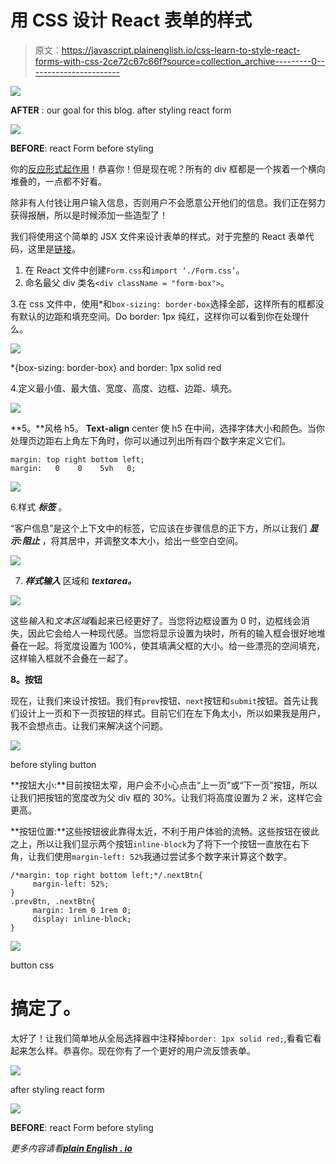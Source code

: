 # 用 CSS 设计 React 表单的样式

> 原文：<https://javascript.plainenglish.io/css-learn-to-style-react-forms-with-css-2ce72c67c66f?source=collection_archive---------0----------------------->

![](img/72d8363055737d9026989a255e8d446d.png)

**AFTER** : our goal for this blog. after styling react form

![](img/18e9ea0a2806ea7717d94a7263e47b95.png)

**BEFORE**: react Form before styling

你的[反应形式起作用](https://github.com/labradorescence/handsomehand/blob/main/src/components/Form.js)！恭喜你！但是现在呢？所有的 div 框都是一个挨着一个横向堆叠的，一点都不好看。

除非有人付钱让用户输入信息，否则用户不会愿意公开他们的信息。我们正在努力获得报酬，所以是时候添加一些造型了！

我们将使用这个简单的 JSX 文件来设计表单的样式。对于完整的 React 表单代码，这里是[链接](https://github.com/labradorescence/handsomehand/blob/main/src/components/Form.js)。

1.  在 React 文件中创建`Form.css`和`import ‘./Form.css’`。
2.  命名最父 div 类名`<div className = "form-box">`。

3.在 css 文件中，使用*和`box-sizing: border-box`选择全部，这样所有的框都没有默认的边距和填充空间。Do border: 1px 纯红，这样你可以看到你在处理什么。

![](img/a54ae38854bbaf27ebcbd6d8dbdd6eaf.png)

*{box-sizing: border-box} and border: 1px solid red

4.定义最小值、最大值、宽度、高度、边框、边距、填充。

![](img/db0e177ef0921e35a9b1ed7c61c39a51.png)

**5。**风格 h5。 **Text-align** center 使 h5 在中间，选择字体大小和颜色。当你处理页边距右上角左下角时，你可以通过列出所有四个数字来定义它们。

```
margin: top right bottom left;
margin:   0    0    5vh   0;
```

![](img/69c77f784693de7c54fc9634a081bc6e.png)

6.样式 ***标签*** 。

“客户信息”是这个上下文中的标签，它应该在步骤信息的正下方，所以让我们 ***显示:阻止*** ，将其居中，并调整文本大小，给出一些空白空间。

![](img/8ac57bc9fd82e8a356ffeb3ef5a61466.png)

7. ***样式输入*** 区域和 ***textarea。***

![](img/fe9346fb88bf115d7a2a8c0e5c2ccc2a.png)

这些*输入*和*文本区域*看起来已经更好了。当您将边框设置为 0 时，边框线会消失，因此它会给人一种现代感。当您将显示设置为块时，所有的输入框会很好地堆叠在一起。将宽度设置为 100%，使其填满父框的大小。给一些漂亮的空间填充，这样输入框就不会叠在一起了。

**8。按钮**

现在，让我们来设计按钮。我们有`prev`按钮、`next`按钮和`submit`按钮。首先让我们设计上一页和下一页按钮的样式。目前它们在左下角太小，所以如果我是用户，我不会想点击。让我们来解决这个问题。

![](img/b2bae246526732bbdd5dd49e36c8b1e9.png)

before styling button

**按钮大小:**目前按钮太窄，用户会不小心点击“上一页”或“下一页”按钮，所以让我们把按钮的宽度改为父 div 框的 30%。让我们将高度设置为 2 米，这样它会更高。

**按钮位置:**这些按钮彼此靠得太近，不利于用户体验的流畅。这些按钮在彼此之上，所以让我们显示两个按钮`inline-block`为了将下一个按钮一直放在右下角，让我们使用`margin-left: 52%`我通过尝试多个数字来计算这个数字。

```
/*margin: top right bottom left;*/.nextBtn{    
     margin-left: 52%;
}
.prevBtn, .nextBtn{    
     margin: 1rem 0 1rem 0; 
     display: inline-block;   
}
```

![](img/183a8ccb5f7d60c0cfd7f5fc2b5f6d4b.png)

button css

# 搞定了。

太好了！让我们简单地从全局选择器中注释掉`border: 1px solid red;`,看看它看起来怎么样。恭喜你。现在你有了一个更好的用户流反馈表单。

![](img/72d8363055737d9026989a255e8d446d.png)

after styling react form

![](img/18e9ea0a2806ea7717d94a7263e47b95.png)

**BEFORE**: react Form before styling

*更多内容请看*[***plain English . io***](http://plainenglish.io)